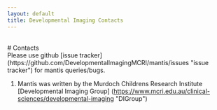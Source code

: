 ```yaml
---
layout: default
title: Developmental Imaging Contacts
---
```

<br>
# Contacts
<section class="content">
Please use github [issue tracker] (https://github.com/DevelopmentalImagingMCRI/mantis/issues "issue tracker") for mantis queries/bugs.

1. Mantis was written by the Murdoch Childrens Research Institute [Developmental Imaging Group] (https://www.mcri.edu.au/clinical-sciences/developmental-imaging "DIGroup")

